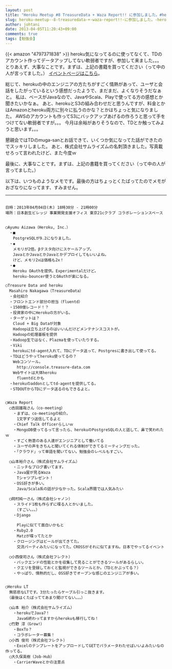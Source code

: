 ```yaml
---
layout: post
title: "Heroku Meetup #8 TreasureData + Waza Report!! に参加しました。#herokujp(Jugemより移植)"
slug: heroku-meetup--8-treasuredata-+-waza-report!!-に参加しました。-herokujp
author: johtani
date: 2013-04-05T11:20:43+09:00
comments: true
tags: [勉強会]
---
```

{{< amazon "4797371838" >}}
heroku気になってるのに使ってなくて、TDのアカウント作ってデータアップしてない軟弱者ですが、参加して来ました。。。
とりあえず、大事なことです。まずは、上記の書籍を買ってください（って中の人が言ってました。）
[イベントページはこちら](http://herokujp.doorkeeper.jp/events/3405)。

総じて、herokuの中のエンジニアの方たちがすごく情熱があって、ユーザと会話をしたがっているという感想だったようで、まだまだ、よくなりそうだなぁと。
私は、ベースがJavaなので、JavaやScala、Playで使ってる方の感想とか聞きたいかなぁ。
あと、herokuとS3の組み合わせだと思うんですが、料金とかはAmazonとheroku両方に別々に払うのかな？とかはちょっと気になりました。
AWSのアカウントも作ってS3にバックアップあげるの作ろうと思って手をつけてない軟弱者ですが。。。
今月は余裕がありそうなので、TDとか触ってみようと思います。。。

懇親会ではTDのmuga-sanとお話できて、いくつか気になってた話ができたのでスッキリしました。
あと、株式会社サムライズムの名刺頂きました。写真載せろって言われたけど、また今度ｗ

最後に、大事なことです。まずは、上記の書籍を買ってください（って中の人が言ってました。）

以下は、いつものようなメモです。最後の方はちょっとくたばってたのでメモがおざなりになってます、すみません。
___

```

日時：2013年04月04日(木) 18時30分 - 21時00分
場所：日本創生ビレッジ 事業開発支援オフィス 東京21cクラブ コラボレーションスペース


◯Ayumu Aizawa（Heroku, Inc.）
　・■
　　PostgreSQLが9.2になりました。
　・◆
　　メモリが2倍。βテスタ向けにスケールアップ。
　　JavaとかJavaとかJavaとかデプロイしてもいいよね。
　　けど、メモリ2xは価格も2x！
　・●
　　Heroku OAuthを提供。Experimentalだけど。
　　heroku-bouncer使うとOAuthが楽になる。

◯Treasure Data and heroku
　Masahiro Nakagawa（TreasureData）
　・会社紹介
　・フロントエンド部分の担当（fluentd）
　・1500億レコード！？
　・投資家の中にHerokuの方がいる。
　・ターゲットは？
　　Cloud + Big Dataが対象
　　Hadoopは立ち上げるのはいいんだけどメンテナンスコストが。
　　Hadoopの処理基板を提供
　・Hadoop生ではなく、Plazmaを使っていたりする。
　・Viki
　　herokuにtd-agent入れて、TDにデータ送って、Postgresに書き出して使ってる。
　・TDはどうやってheroku使ってるの？
　　Webコンソール。
　　　http://console.treasure-data.com
　　Webサイトは大体heroku
　　　fluentdとかも
　・herokuのaddonとしてtd-agentを提供してる。
　・STDOUTからTDにデータ送るのもできるよと。


◯Waza Report
　◯吉田雄哉さん（co-meeting）
　　・まずは、co-meetingの紹介。
　　　1文字ずつ送信してるよと
　　・Chief Talk Officerらしいｗ
　　・MongoDB使ってるって言ったら、herokuのPostgreSQLの人と話して、鼻で笑われたｗ
　　・すごく熱意のある人達がエンジニアとして働いてる
　　・ユーザの声をきちんと聞いてくれる体制ができてるミーティングだった。
　　・「クラウド」って単語を聞いてない。勉強会のレベルもすごい。

　◯山本裕介さん（株式会社サムライズム）
　　・ニッチなブログ書いてます。
　　・Java屋が見るWaza
　　　Tシャツプレゼント！
　　・OSS好きが多い。
　　　Java/Scala系の話が少なかった。Scala界隈では人気みたい

　◯岡村純一さん（株式会社シャノン）
　　・スライド1枚も作らずに喋る人とかいました。
　　　（すごい。。。）
　　・Django

　　　Playに似てて面白いかもと
　　・Ruby2.0
　　　Matzが喋ってたとか
　　・クロージングはビールが出てきてた。
　　　交流パーティみたいになってた。CROSSがそれに似てますね。日本でやってるイベント

　◯小西俊司さん（株式会社フレクト）
　　・バックエンドの性能とかを収集して見ることができるツールがあるらしい。
　　・クエリを登録しておくと監視ができるツールとか。（TDとかぶってる？）
　　・やっぱり、情熱的だし、OSS好きでオープンな感じのエンジニアが多い。


◯Heroku LT
　無慈悲なLTです。3分たったらケーブル引っこ抜きます。
　（最後はくたばっててあまり聞けてない。。。）

　◯山本 裕介（株式会社サムライズム）
　　・herokuでJava7！
　　　Java6終わってますからherokuも移行してね！
　◯竹野 淳（Grow!）
　　・BoxTo？
　　・コラボレーター募集！
　◯小西 俊司（株式会社フレクト）
　　・ExcelのテンプレートをアップロードしてGETでパラメータわたせばいいよみたいなの作ってる。
　◯大久保英樹（Job-Hub）
　　・CarrierWaveとかの注意点
